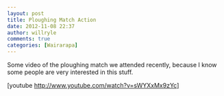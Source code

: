 ```yaml
---
layout: post
title: Ploughing Match Action
date: 2012-11-08 22:37
author: willryle
comments: true
categories: [Wairarapa]
---
```

Some video of the ploughing match we attended recently, because I know some people are very interested in this stuff.

[youtube http://www.youtube.com/watch?v=sWYXxMx9zYc]
